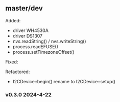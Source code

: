 ## master/dev

Added:
* driver WH4530A
* driver DS1307
* nvs.readString() / nvs.writeString()
* process.readEFUSE()
* process.setTimezoneOffset()

Fixed:

Refactored:

* I2CDevice::begin() rename to I2CDevice::setup()



### v0.3.0   2024-4-22